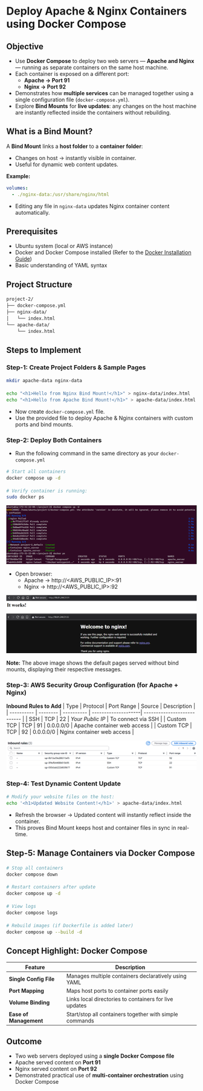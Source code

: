 # Deploy Apache & Nginx Containers using Docker Compose

## Objective
- Use **Docker Compose** to deploy two web servers — **Apache and Nginx** — running as separate containers on the same host machine.
- Each container is exposed on a different port:
  - **Apache → Port 91**
  - **Nginx → Port 92**
- Demonstrates how **multiple services** can be managed together using a single configuration file (`docker-compose.yml`).
- Explore **Bind Mounts** for **live updates**: any changes on the host machine are instantly reflected inside the containers without rebuilding.


## What is a Bind Mount?
A **Bind Mount** links a **host folder** to a **container folder**:
- Changes on host → instantly visible in container.
- Useful for dynamic web content updates.
  
**Example:**
```yaml
volumes:
  - ./nginx-data:/usr/share/nginx/html
```
- Editing any file in `nginx-data` updates Nginx container content automatically.


## Prerequisites
- Ubuntu system (local or AWS instance)
- Docker and Docker Compose installed (Refer to the [Docker Installation Guide](/docker-installation/readme.md))
- Basic understanding of YAML syntax


## Project Structure

```sh
project-2/
├── docker-compose.yml
├── nginx-data/
│   └── index.html
└── apache-data/
    └── index.html
```

## Steps to Implement

### Step-1: Create Project Folders & Sample Pages

```sh
mkdir apache-data nginx-data

echo "<h1>Hello from Nginx Bind Mount!</h1>" > nginx-data/index.html
echo "<h1>Hello from Apache Bind Mount!</h1>" > apache-data/index.html
```

- Now create `docker-compose.yml` file.
- Use the provided file to deploy Apache & Nginx containers with custom ports and bind mounts.


### Step-2: Deploy Both Containers
- Run the following command in the same directory as your `docker-compose.yml`
```sh
# Start all containers
docker compose up -d

# Verify container is running:
sudo docker ps
```

![compose-up](/project-2/imgs/compose-file.png)

- Open browser:
  - Apache → http://<AWS_PUBLIC_IP>:91
  - Nginx → http://<AWS_PUBLIC_IP>:92

![access-website](/project-2/imgs/access-website.png)

**Note:** The above image shows the default pages served without bind mounts, displaying their respective messages.


### Step-3: AWS Security Group Configuration  (for Apache + Nginx)
**Inbound Rules to Add**
| Type       | Protocol | Port Range | Source              | Description                 |
| ---------- | -------- | ---------- | --------------------| --------------------------- |
| SSH        | TCP      | 22         | *Your Public IP*    | To connect via SSH          |
| Custom TCP | TCP      | 91         | 0.0.0.0/0           | Apache container web access |
| Custom TCP | TCP      | 92         | 0.0.0.0/0           | Nginx container web access  |

![sg-ports](/project-2/imgs/sg-ports.png)


### Step-4: Test Dynamic Content Update
```sh
# Modify your website files on the host:
echo '<h1>Updated Website Content!</h1>' > apache-data/index.html
```
- Refresh the browser → Updated content will instantly reflect inside the container.
- This proves Bind Mount keeps host and container files in sync in real-time.


## Step-5: Manage Containers via Docker Compose
```sh
# Stop all containers
docker compose down

# Restart containers after update
docker compose up -d

# View logs
docker compose logs

# Rebuild images (if Dockerfile is added later)
docker compose up --build -d
```


## Concept Highlight: Docker Compose
| Feature                | Description                                             |
| ---------------------- | ------------------------------------------------------- |
| **Single Config File** | Manages multiple containers declaratively using YAML    |
| **Port Mapping**       | Maps host ports to container ports easily               |
| **Volume Binding**     | Links local directories to containers for live updates  |
| **Ease of Management** | Start/stop all containers together with simple commands |





## Outcome
- Two web servers deployed using a **single Docker Compose file**
- Apache served content on **Port 91**
- Nginx served content on **Port 92**
- Demonstrated practical use of **multi-container orchestration** using Docker Compose

